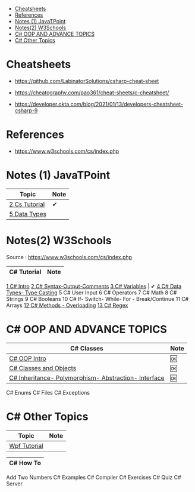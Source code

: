 
- [Cheatsheets](#cheatsheets)
- [References](#references)
- [Notes (1) JavaTPoint](#notes-1-javatpoint)
- [Notes(2) W3Schools](#notes2-w3schools)
- [C# OOP AND ADVANCE TOPICS](#c-oop-and-advance-topics)
- [C# Other Topics](#c-other-topics)


# Cheatsheets

- https://github.com/LabinatorSolutions/csharp-cheat-sheet

- https://cheatography.com/pao361/cheat-sheets/c-cheatsheet/

- https://developer.okta.com/blog/2021/01/13/developers-cheatsheet-csharp-9

# References

- https://www.w3schools.com/cs/index.php

# Notes (1) JavaTPoint

Topic                                  | Note
---------------------------------------|-----
[2 Cs Tutorial](cst-02-cs-tutorial.md) | ✔
[5 Data Types](cst-05-data-types.md)   |


# Notes(2) W3Schools

Source : https://www.w3schools.com/cs/index.php

| C# Tutorial | Note
| -- | --
[1 C# Intro](./cs-01-intro.md)
[2 C# Syntax-Output-Comments](./cs-02-syntax.md)
[3 C# Variables](./cs-03-variables.md) | ✔ 
[4 C# Data Types- Type Casting](./cs-04-dataTypes.md)
5 C# User Input
6 C# Operators
7 C# Math
8 C# Strings
9 C# Booleans
10 C# If- Switch- While- For - Break/Continue
11 C# Arrays
[12 C# Methods - Overloading](./cs-12-methods.md)
[13 C# Regex](./cs-13-regex.md)

# C# OOP AND ADVANCE TOPICS

| C# Classes | Note
| -- | -- 
[C# OOP Intro](./cs-oop-01-intro.md) | 🆗
[C# Classes and Objects](./cs-oop-02-class.md) | 🆗
[C# Inheritance- Polymorphism- Abstraction- Interface](./cs-oop-03-inheritance.md) | 🆗
C# Enums
C# Files
C# Exceptions

# C# Other Topics

Topic                             | Note
----------------------------------|-----
[Wpf Tutorial](./wpf-tutorial.md) |



| C# How To
| --
Add Two Numbers
C# Examples
C# Compiler
C# Exercises
C# Quiz
C# Server

